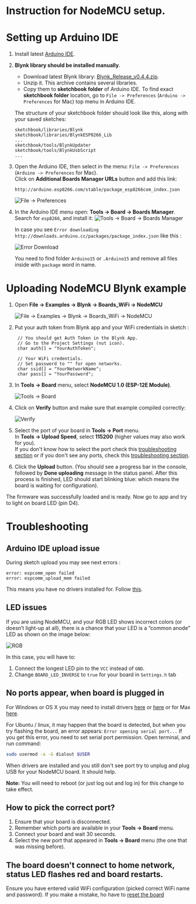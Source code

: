 # Instruction for NodeMCU setup.

# Setting up Arduino IDE

1. Install latest [Arduino IDE](https://www.arduino.cc/en/Main/Software).

2. **Blynk library should be installed manually**.
   - Download latest Blynk library: [Blynk_Release_v0.4.4.zip](https://github.com/blynkkk/blynk-library/releases/download/v0.4.4/Blynk_Release_v0.4.4.zip). 
   - Unzip it. This archive contains several libraries.
   - Copy them to  **sketchbook folder** of Arduino IDE. To find exact **sketchbook folder** location, go to `File -> Preferences` (`Arduino -> Preferences` for Mac) top menu in Arduino IDE.
   
   The structure of your sketchbook folder should look like this, along with your saved sketches:
   
   ```
   sketchbook/libraries/Blynk
   sketchbook/libraries/BlynkESP8266_Lib
   ...
   sketchbook/tools/BlynkUpdater
   sketchbook/tools/BlynkUsbScript
   ...
   ```
   
3. Open the Arduino IDE, then select in the menu: `File -> Preferences` (`Arduino -> Preferences` for Mac).  
   Click on **Additional Boards Manager URLs** button and add this link:
   ```
   http://arduino.esp8266.com/stable/package_esp8266com_index.json
   ```
   ![File -> Preferences](/extras/docs/images/file_preferences.png)
   
4. In the Arduino IDE menu open: **Tools -> Board -> Boards Manager**.  
   Search for ```esp8266```, and install it:
   ![Tools -> Board -> Boards Manager](/extras/docs/images/boards_manager.png)
   
   In case you see ```Error downloading http://downloads.arduino.cc/packages/package_index.json``` like this : 
      
      ![Error Download](/extras/docs/images/error_download_mac.png)
      
   You need to find folder ```Arduino15``` or ```.Arduino15``` and remove all files inside with ```package``` word in name.
   
# Uploading NodeMCU Blynk example

1. Open **File -> Examples -> Blynk -> Boards_WiFi -> NodeMCU**

   ![File -> Examples -> Blynk -> Boards_WiFi -> NodeMCU](/extras/docs/images/nodeMCU_in_menu.png)
   
2. Put your auth token from Blynk app and your WiFi credentials in sketch : 

   ```
    // You should get Auth Token in the Blynk App.
    // Go to the Project Settings (nut icon).
    char auth[] = "YourAuthToken";

    // Your WiFi credentials.
    // Set password to "" for open networks.
    char ssid[] = "YourNetworkName";
    char pass[] = "YourPassword";
   ```

3. In **Tools -> Board** menu, select **NodeMCU 1.0 (ESP-12E Module)**.

   ![Tools -> Board](/extras/docs/images/nodemcu_board_type.png)

4. Click on **Verify** button and make sure that example compiled correctly:

   ![Verify](/extras/docs/images/verify.png)
   
5. Select the port of your board in **Tools -> Port** menu.  
   In **Tools -> Upload Speed**, select **115200** (higher values may also work for you).  
   If you don't know how to select the port check this [troubleshooting section](#how-to-pick-the-correct-port) or 
   if you don't see any ports, check this [troubleshooting section](#no-ports-appear-when-board-is-plugged-in).

6. Click the **Upload** button. (You should see a progress bar in the console, followed by **Done uploading** message in the 
   status panel. After this process is finished, LED should start blinking blue: which means the board is waiting for configuration).
   
The firmware was successfully loaded and is ready. Now go to app and try to light on board LED (pin D4).

# Troubleshooting

## Arduino IDE upload issue

During sketch upload you may see next errors : 

```
error: espcomm_open failed
error: espcomm_upload_mem failed
```

This means you have no drivers installed for. Follow [this](https://github.com/blynkkk/blynk-library/blob/master/examples/Export_Demo/myPlant_ESP8266/README.md#no-ports-appear-when-board-is-plugged-in).  

## LED issues

If you are using NodeMCU, and your RGB LED shows incorrect colors (or doesn’t light-up at all), there is a chance that your LED is a “common anode” LED as shown on the image below:

![RGB](http://bildr.org/blog/wp-content/uploads/2011/01/RGBLEDs2.png)

In this case, you will have to:

  1. Connect the longest LED pin to the ```VCC``` instead of ```GND```.
  2. Change ```BOARD_LED_INVERSE``` to ```true``` for your board in ```Settings.h``` tab
  
## No ports appear, when board is plugged in

For Windows or OS X you may need to install drivers [here](https://www.silabs.com/products/mcu/Pages/USBtoUARTBridgeVCPDrivers.aspx) 
or [here](http://www.ftdichip.com/Drivers/VCP.htm) or for Max [here](https://blog.sengotta.net/signed-mac-os-driver-for-winchiphead-ch340-serial-bridge/).

For Ubuntu / linux, it may happen that the board is detected, but when you try flashing the board, 
an error appears: ```Error opening serial port...```
If you get this error, you need to set serial port permission. Open terminal, and run command:

```bash
sudo usermod -a -G dialout $USER
```

When drivers are installed and you still don't see port try to unplug and plug USB for your NodeMCU board. It should help.

**Note:** You will need to reboot (or just log out and log in) for this change to take effect.

## How to pick the correct port?
1. Ensure that your board is disconnected.
2. Remember which ports are available in your **Tools -> Board** menu.
3. Connect your board and wait 30 seconds.
4. Select the new port that appeared in **Tools -> Board** menu (the one that was missing before).

## The board doesn't connect to home network, status LED flashes red and board restarts.
Ensure you have entered valid WiFi configuration (picked correct WiFi name and password).
If you make a mistake, ho have to [reset the board](#resetting-the-board)
